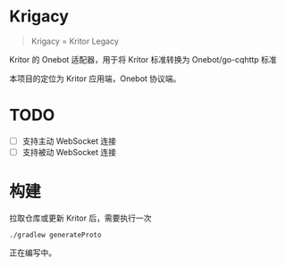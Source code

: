 # Krigacy

> Krigacy = Kritor Legacy

Kritor 的 Onebot 适配器，用于将 Kritor 标准转换为 Onebot/go-cqhttp 标准

本项目的定位为 Kritor 应用端，Onebot 协议端。

# TODO

+ [ ] 支持主动 WebSocket 连接
+ [ ] 支持被动 WebSocket 连接

# 构建

拉取仓库或更新 Kritor 后，需要执行一次
```shell
./gradlew generateProto
```

正在编写中。
<!--
需要编译 standalone (独立版)，请执行
```shell
./gradlew dist
```
-->
